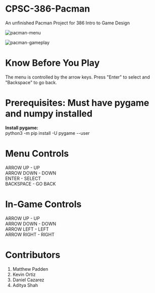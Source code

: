 # CPSC-386-Pacman
An unfinished Pacman Project for 386 Intro to Game Design <br />

![pacman-menu](https://user-images.githubusercontent.com/60197297/213340421-d9973c3d-7eaa-44d4-8036-2a1328927f4f.png)

![pacman-gameplay](https://user-images.githubusercontent.com/60197297/213340777-55f7f252-5932-4ab6-8b0c-b3e4255c11ec.jpg)

# Know Before You Play
The menu is controlled by the arrow keys. Press "Enter" to select and "Backspace" to go back.

# Prerequisites: Must have pygame and numpy installed
**Install pygame:** <br />
python3 -m pip install -U pygame --user <br />

# Menu Controls
ARROW UP - UP <br />
ARROW DOWN - DOWN <br />
ENTER - SELECT <br />
BACKSPACE - GO BACK <br />

# In-Game Controls
ARROW UP - UP <br />
ARROW DOWN - DOWN <br />
ARROW LEFT - LEFT <br />
ARROW RIGHT - RIGHT <br />

# Contributors
1. Matthew Padden
2. Kevin Ortiz
3. Daniel Cazarez
4. Aditya Shah

 
